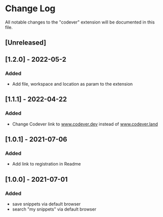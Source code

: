 # Change Log

All notable changes to the "codever" extension will be documented in this file.

## [Unreleased]

## [1.2.0] - 2022-05-2

### Added

- Add file, workspace and location as param to the extension

## [1.1.1] - 2022-04-22

### Added

- Change Codever link to www.codever.dev instead of www.codever.land

## [1.0.1] - 2021-07-06

### Added

- Add link to registration in Readme

## [1.0.0] - 2021-07-01

### Added

- save snippets via default browser
- search "my snippets" via default browser

